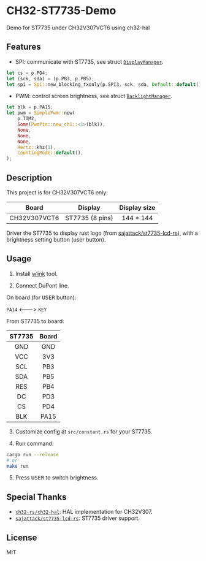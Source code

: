 # CH32-ST7735-Demo

Demo for ST7735 under CH32V307VCT6 using ch32-hal

## Features

- SPI: communicate with ST7735, see struct [`DisplayManager`](src/display_manager.rs).

```rust
let cs = p.PD4;
let (sck, sda) = (p.PB3, p.PB5);
let spi = Spi::new_blocking_txonly(p.SPI3, sck, sda, Default::default());
```

- PWM: control screen brightness, see struct [`BacklightManager`](src/backlight_manager.rs).

```rust
let blk = p.PA15;
let pwm = SimplePwm::new(
    p.TIM2,
    Some(PwmPin::new_ch1::<1>(blk)),
    None,
    None,
    None,
    Hertz::khz(1),
    CountingMode::default(),
);
```

## Description

This project is for CH32V307VCT6 only:

| Board        | Display         | Display size |
|:------------:|:---------------:|:------------:|
| CH32V307VCT6 | ST7735 (8 pins) | 144 * 144    |

Driver the ST7735 to display rust logo (from [sajattack/st7735-lcd-rs](https://github.com/sajattack/st7735-lcd-rs)), with a brightness setting button (user button).

## Usage

1. Install [wlink](https://github.com/ch32-rs/wlink) tool.

2. Connect DuPont line.

On board (for <kbd>USER</kbd> button):

`PA14` <---> `KEY`

From ST7735 to board:

| ST7735 | Board |
|:------:|:-----:|
| GND    | GND   |
| VCC    | 3V3   |
| SCL    | PB3   |
| SDA    | PB5   |
| RES    | PB4   |
| DC     | PD3   |
| CS     | PD4   |
| BLK    | PA15  |

3. Customize config at `src/constant.rs` for your ST7735.

4. Run command:

```bash
cargo run --release
# or
make run
```

5. Press <kbd>USER</kbd> to switch brightness.

## Special Thanks

- [`ch32-rs/ch32-hal`](https://github.com/ch32-rs/ch32-hal): HAL implementation for CH32V307.
- [`sajattack/st7735-lcd-rs`](https://github.com/sajattack/st7735-lcd-rs): ST7735 driver support.

## License

MIT
